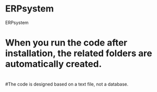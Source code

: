 # ERPsystem
ERPsystem
# When you run the code after installation, the related folders are automatically created.
# 
#The code is designed based on a text file, not a database.
